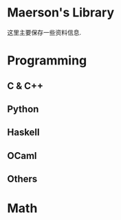 # Maerson's Library
这里主要保存一些资料信息.


# Programming

## C & C++

## Python


## Haskell


## OCaml

## Others


# Math
